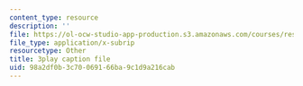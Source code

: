 ```yaml
---
content_type: resource
description: ''
file: https://ol-ocw-studio-app-production.s3.amazonaws.com/courses/res-10-001-making-science-and-engineering-pictures-a-practical-guide-to-presenting-your-work-spring-2016/98a2df0b3c70069166ba9c1d9a216cab_-q1kuKDEcJM.srt
file_type: application/x-subrip
resourcetype: Other
title: 3play caption file
uid: 98a2df0b-3c70-0691-66ba-9c1d9a216cab
---
```

